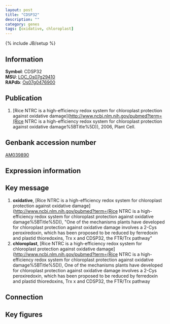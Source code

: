 ```yaml
---
layout: post
title: "CDSP32"
description: ""
category: genes
tags: [oxidative, chloroplast]
---
```

{% include JB/setup %}

## Information
__Symbol__: CDSP32  
__MSU__: [LOC_Os07g29410](http://rice.plantbiology.msu.edu/cgi-bin/ORF_infopage.cgi?orf=LOC_Os07g29410)  
__RAPdb__: [Os07g0476900](http://rapdb.dna.affrc.go.jp/viewer/gbrowse_details/irgsp1?name=Os07g0476900)  

## Publication
1. [Rice NTRC is a high-efficiency redox system for chloroplast protection against oxidative damage](http://www.ncbi.nlm.nih.gov/pubmed?term=(Rice NTRC is a high-efficiency redox system for chloroplast protection against oxidative damage%5BTitle%5D)), 2006, Plant Cell.

## Genbank accession number
[AM039890](http://www.ncbi.nlm.nih.gov/nuccore/AM039890)

## Expression information

## Key message
1. __oxidative__, [Rice NTRC is a high-efficiency redox system for chloroplast protection against oxidative damage](http://www.ncbi.nlm.nih.gov/pubmed?term=(Rice NTRC is a high-efficiency redox system for chloroplast protection against oxidative damage%5BTitle%5D)), "One of the mechanisms plants have developed for chloroplast protection against oxidative damage involves a 2-Cys peroxiredoxin, which has been proposed to be reduced by ferredoxin and plastid thioredoxins, Trx x and CDSP32, the FTR/Trx pathway"
2. __chloroplast__, [Rice NTRC is a high-efficiency redox system for chloroplast protection against oxidative damage](http://www.ncbi.nlm.nih.gov/pubmed?term=(Rice NTRC is a high-efficiency redox system for chloroplast protection against oxidative damage%5BTitle%5D)), One of the mechanisms plants have developed for chloroplast protection against oxidative damage involves a 2-Cys peroxiredoxin, which has been proposed to be reduced by ferredoxin and plastid thioredoxins, Trx x and CDSP32, the FTR/Trx pathway

## Connection

## Key figures


